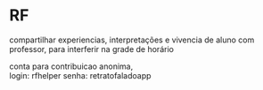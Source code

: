 # RF
compartilhar experiencias, interpretações e vivencia de aluno com professor, para interferir na grade de horário

conta para contribuicao anonima,<br>
login: rfhelper
senha: retratofaladoapp
